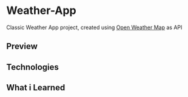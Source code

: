 # Weather-App

Classic Weather App project, created using [Open Weather Map](https://openweathermap.org/api) as API

## Preview 


## Technologies 

## What i Learned 
